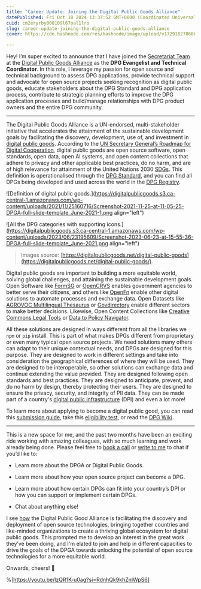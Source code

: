 ```yaml
---
title: "Career Update: Joining the Digital Public Goods Alliance"
datePublished: Fri Oct 18 2024 13:37:52 GMT+0000 (Coordinated Universal Time)
cuid: cm2eryrby000109l67oal1lro
slug: career-update-joining-the-digital-public-goods-alliance
cover: https://cdn.hashnode.com/res/hashnode/image/upload/v1729182706869/57d4d3af-a1ea-40e9-87ae-169d7a044d3a.png

---
```


Hey! I’m super excited to announce that I have joined the [Secretariat Team](https://digitalpublicgoods.net/digital-public-goods-alliance-secretariat?ref=bolajiayodeji) at the [Digital Public Goods Alliance](https://digitalpublicgoods.net?ref=bolajiayodeji) as the **DPG Evangelist and Technical Coordinator**. In this role, I leverage my passion for open source and technical background to assess DPG applications, provide technical support and advocate for open source projects seeking recognition as digital public goods, educate stakeholders about the DPG Standard and DPG application process, contribute to strategic planning efforts to improve the DPG application processes and build/manage relationships with DPG product owners and the entire DPG community.

---

The Digital Public Goods Alliance is a UN-endorsed, multi-stakeholder initiative that accelerates the attainment of the sustainable development goals by facilitating the discovery, development, use of, and investment in [digital public goods](https://digitalpublicgoods.net/digital-public-goods?ref=bolajiayodeji). According to the [UN Secretary General’s Roadmap for Digital Cooperation](https://www.un.org/en/content/digital-cooperation-roadmap/assets/pdf/Roadmap_for_Digital_Cooperation_EN.pdf), digital public goods are open source software, open standards, open data, open AI systems, and open content collections that adhere to privacy and other applicable best practices, do no harm, and are of high relevance for attainment of the United Nations 2030 [SDGs](https://sdgs.un.org/goals). This definition is operationalised through the [DPG Standard](https://digitalpublicgoods.net/standard?ref=bolajiayodeji), and you can find all DPGs being developed and used across the world in the [DPG Registry](https://digitalpublicgoods.net/registry?ref=bolajiayodeji).

![Definition of digital public goods.](https://digitalpublicgoods.s3.ca-central-1.amazonaws.com/wp-content/uploads/2021/11/25160716/Screenshot-2021-11-25-at-11-05-25-DPGA-full-slide-template_June-2021-1.png align="left")

![All the DPG categories with supporting icons.](https://digitalpublicgoods.s3.ca-central-1.amazonaws.com/wp-content/uploads/2023/06/23195609/Screenshot-2023-06-23-at-15-55-36-DPGA-full-slide-template_June-2021.png align="left")

> Images source: [https://digitalpublicgoods.net/digital-public-goods](https://digitalpublicgoods.net/digital-public-goods/).

Digital public goods are important to building a more equitable world, solving global challenges, and attaining the sustainable development goals. Open Software like [FormSG](https://app.digitalpublicgoods.net/r/formsg) or [OpenCRVS](https://app.digitalpublicgoods.net/r/opencrvs) enables government agencies to better serve their citizens, and others like [OpenFn](https://app.digitalpublicgoods.net/r/openfn-integration-toolkit) enable other digital solutions to automate processes and exchange data. Open Datasets like [AGROVOC Multilingual Thesaurus](https://app.digitalpublicgoods.net/r/agrovoc-multilingual-thesaurus) or [Govdirectory](https://app.digitalpublicgoods.net/r/govdirectory) enable different sectors to make better decisions. Likewise, Open Content Collections like [Creative Commons Legal Tools](https://app.digitalpublicgoods.net/r/creative-commons-legal-tools) or [Data to Policy Navigator](https://app.digitalpublicgoods.net/r/data-to-policy-navigator).

All these solutions are designed in ways different from all the libraries we `npm` or `pip` install. This is part of what makes DPGs different from proprietary or even many typical open source projects. We need solutions many others can adapt to their unique contextual needs, and DPGs are designed for this purpose. They are designed to work in different settings and take into consideration the geographical differences of where they will be used. They are designed to be interoperable, so other solutions can exchange data and continue extending the value provided. They are designed following open standards and best practices. They are designed to anticipate, prevent, and do no harm by design, thereby protecting their users. They are designed to ensure the privacy, security, and integrity of PII data. They can be made part of a country's [digital public infrastructure](https://digitalpublicgoods.net/blog/unpacking-concepts-definitions-digital-public-infrastructure-building-blocks-and-their-relation-to-digital-public-goods?ref=bolajiayodeji) (DPI) and even a lot more!

To learn more about applying to become a digital public good, you can read this [submission guide](https://digitalpublicgoods.net/submission-guide?ref=bolajiayodeji), take this [eligibility test](https://digitalpublicgoods.net/eligibility?ref=bolajiayodeji), or read the [DPG Wiki](https://github.com/DPGAlliance/dpg-resources/wiki).

---

This is a new space for me, and the past two months have been an exciting ride working with amazing colleagues, with so much learning and work already being done. Please feel free to [book a call](https://calendar.app.google/Q1sSoYi8GMNniYBt9) or [write to me](https://www.linkedin.com/in/bolajiayodeji/) to chat if you’d like to:

* Learn more about the DPGA or Digital Public Goods.
    
* Learn more about how your open source project can become a DPG.
    
* Learn more about how certain DPGs can fit into your country’s DPI or how you can support or implement certain DPGs.
    
* Chat about anything else!
    

I see [how](https://digitalpublicgoods.net/digital-public-goods-alliance-strategy-2023-2028?ref=bolajiayodeji) the Digital Public Good Alliance is facilitating the discovery and deployment of open source technologies, bringing together countries and like-minded organizations to create a thriving global ecosystem for digital public goods. This prompted me to develop an interest in the great work they’ve been doing, and I'm elated to join and help in different capacities to drive the goals of the DPGA towards unlocking the potential of open source technologies for a more equitable world.

Onwards, cheers! 💙

%[https://youtu.be/lzQR1K-u0ag?si=RdnhQk9khZnlWpS6]